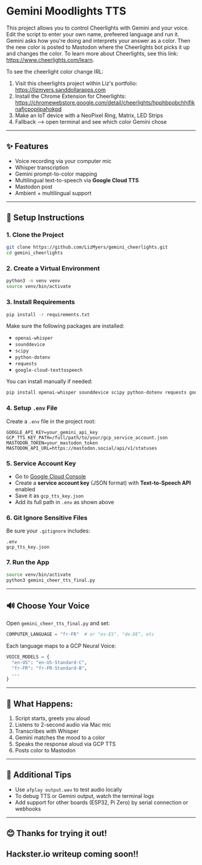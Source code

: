 # Gemini Moodlights TTS

This project allows you to control Cheerlights with Gemini and your voice. Edit the script to enter your own name, prefeered language and run it. Gemini asks how you're doing and interprets your answer as a color. Then the new color is posted to Mastodon where the Cheerlights bot picks it up and changes the color. To learn more about Cheerlights, see this link: https://www.cheerlights.com/learn.

To see the cheerlight color change IRL:
1. Visit this cheerlights project within Liz's portfolio: https://lizmyers.sanddollarapps.com
2. Install the Chrome Extension for Cheerlights: https://chromewebstore.google.com/detail/cheerlights/hpphbpobchhjfiknafjcpopiipahokpd
3. Make an IoT device with a NeoPixel Ring, Matrix, LED Strips
4. Fallback --> open terminal and see which color Gemini chose

---

## ✨ Features

- Voice recording via your computer mic
- Whisper transcription
- Gemini prompt-to-color mapping
- Multilingual text-to-speech via **Google Cloud TTS**
- Mastodon post
- Ambient + multilingual support

---

## 🚀 Setup Instructions

### 1. Clone the Project

```bash
git clone https://github.com/LizMyers/gemini_cheerlights.git
cd gemini_cheerlights
```

### 2. Create a Virtual Environment

```bash
python3 -m venv venv
source venv/bin/activate
```

### 3. Install Requirements

```bash
pip install -r requirements.txt
```

Make sure the following packages are installed:

- `openai-whisper`
- `sounddevice`
- `scipy`
- `python-dotenv`
- `requests`
- `google-cloud-texttospeech`

You can install manually if needed:

```bash
pip install openai-whisper sounddevice scipy python-dotenv requests google-cloud-texttospeech
```

### 4. Setup `.env` File

Create a `.env` file in the project root:

```env
GOOGLE_API_KEY=your_gemini_api_key
GCP_TTS_KEY_PATH=/full/path/to/your/gcp_service_account.json
MASTODON_TOKEN=your_mastodon_token
MASTODON_API_URL=https://mastodon.social/api/v1/statuses
```

### 5. Service Account Key

- Go to [Google Cloud Console](https://console.cloud.google.com/)
- Create a **service account key** (JSON format) with **Text-to-Speech API** enabled
- Save it as `gcp_tts_key.json`
- Add its full path in `.env` as shown above

### 6. Git Ignore Sensitive Files

Be sure your `.gitignore` includes:

```
.env
gcp_tts_key.json
```

### 7. Run the App

```bash
source venv/bin/activate
python3 gemini_cheer_tts_final.py
```

---

## 🔊 Choose Your Voice

Open `gemini_cheer_tts_final.py` and set:

```python
COMPUTER_LANGUAGE = "fr-FR"  # or "es-ES", "de-DE", etc
```

Each language maps to a GCP Neural Voice:

```python
VOICE_MODELS = {
  "en-US": "en-US-Standard-C",
  "fr-FR": "fr-FR-Standard-B",
  ...
}
```

---

## 🌊 What Happens:

1. Script starts, greets you aloud
2. Listens to 2-second audio via Mac mic
3. Transcribes with Whisper
4. Gemini matches the mood to a color
5. Speaks the response aloud via GCP TTS
6. Posts color to Mastodon

---

## 🔧 Additional Tips

- Use `afplay output.wav` to test audio locally
- To debug TTS or Gemini output, watch the terminal logs
- Add support for other boards (ESP32, Pi Zero) by serial connection or webhooks

---

## 😊 Thanks for trying it out!
## Hackster.io writeup coming soon!!

